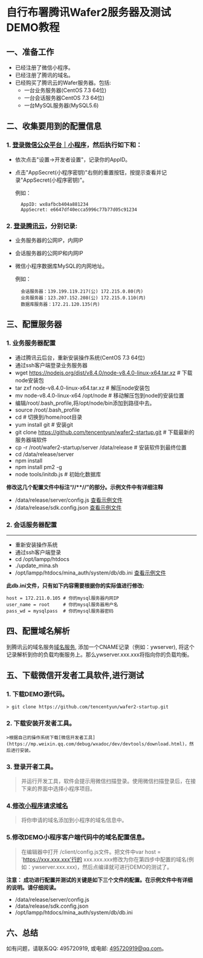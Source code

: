 # 自行布署腾讯Wafer2服务器及测试DEMO教程 #


## 一、准备工作 ##

- 已经注册了微信小程序。
- 已经注册了腾讯的域名。
- 已经购买了腾讯云的Wafer服务器。包括:
    - 一台业务服务器(CentOS 7.3 64位)
    - 一台会话服务器CentOS 7.3 64位)
    - 一台MySQL服务器(MySQL5.6)

## 二、收集要用到的配置信息 ##

### 1. [登录微信公众平台｜小程序]("https://mp.weixin.qq.com")，然后执行如下和：
- 依次点击"设置->开发者设置"，记录你的AppID。
- 点击"AppSecret(小程序密钥)"右侧的重置按钮，按提示查看并记录"AppSecret(小程序密钥)"。
		
	例如：

		AppID: wx8afbcb404a881234
		AppSecret: e6647df40ecca5996c77b77d05c91234

### 2. [登录腾讯云]("https://console.qcloud.com/")，分别记录:
- 业务服务器的公网IP，内网IP
- 会话服务器的公网IP和内网IP
- 微信小程序数据库MySQL的内网地址。
	
	例如：

		会话服务器：139.199.119.217(公) 172.215.0.80(内)
		业务服务器：123.207.152.208(公) 172.215.0.110(内)
		数据库服务器：172.21.120.135(内)

## 三、配置服务器 ##
### 1. 业务服务器配置 ###
- 通过腾讯云后台，重新安装操作系统(CentOS 7.3 64位)
- 通过ssh客户端登录业务服务器
- wget https://nodejs.org/dist/v8.4.0/node-v8.4.0-linux-x64.tar.xz # 下载node安装包
- tar zxf node-v8.4.0-linux-x64.tar.xz # 解压node安装包
- mv node-v8.4.0-linux-x64 /opt/node # 移动解压包到node的安装位置
- 编辑/root/.bash_profile,将/opt/node/bin添加到路径中去。
- source /root/.bash_profile
- cd # 切换到/home/root目录
- yum install git # 安装git
- git clone https://github.com/tencentyun/wafer2-startup.git # 下载最新的服务器端软件
- cp -r /root/wafer2-startup/server /data/release # 安装软件到最终位置
- cd /data/release/server
- npm install
- npm install pm2 -g
- node tools/initdb.js # 初始化数据库

__修改这几个配置文件中标注“//**//”的部分。示例文件中有详细注释__

- /data/release/server/config.js [查看示例文件](config/config.js)
- /data/release/sdk.config.json [查看示例文件](config/sdk.config.json)

### 2. 会话服务器配置 ###
-----------------

- 重新安装操作系统
- 通过ssh客户端登录
- cd /opt/lampp/htdocs
- ./update_mina.sh
- /opt/lampp/htdocs/mina_auth/system/db/db.ini [查看示例文件](config/db.ini)

__此db.ini文件，只有如下内容需要根据你的实际值进行修改:__

	host = 172.211.0.105 # 你的mysql服务器内网IP
	user_name = root     # 你的mysql服务器用户名
	pass_wd = mysqlpass  # 你的mysql服务器密码

## 四、配置域名解析
到腾讯云的域名服务[域名服务](https://console.qcloud.com/cns/domains), 添加一个CNAME记录（例如：ywserver), 将这个记录解析到你的负载均衡服务上。那么ywserver.xxx.xxx将指向你的负载均衡。

## 五、下载微信开发者工具软件,进行测试 ##
### 1. 下载DEMO源代码。
	> git clone https://github.com/tencentyun/wafer2-startup.git
### 2. 下载安装开发者工具。
	>根据自己的操作系统下载[微信开发者工具](https://mp.weixin.qq.com/debug/wxadoc/dev/devtools/download.html)，然后进行安装。 
### 3. 登录开者工具。
>并运行开发工具，软件会提示用微信扫描登录。使用微信扫描登录后，在接下来的界面中选择小程序项目。
### 4.[修改小程序请求域名](https://mp.weixin.qq.com)
>将你申请的域名添加到小程序的域名信息中。

### 5.修改DEMO小程序客户端代码中的域名配置信息。
>在编辑器中打开 /client/config.js文件。把文件中var host = 'https://xxx.xxx.xxx'行的 xxx.xxx.xxx修改为你在第四步中配置的域名(例如：ywserver.xxx.xxx)，然后点编译就可进行DEMO的测试了。

**注意：
成功进行配置并测试的关键是如下三个文件的配置。在示例文件中有详细的说明。请仔细阅读。**

- /data/release/server/config.js 
- /data/release/sdk.config.json
- /opt/lampp/htdocs/mina_auth/system/db/db.ini

## 六、总结 ##
如有问题，请联系QQ: 495720919, 或电邮: <495720919@qq.com>。
